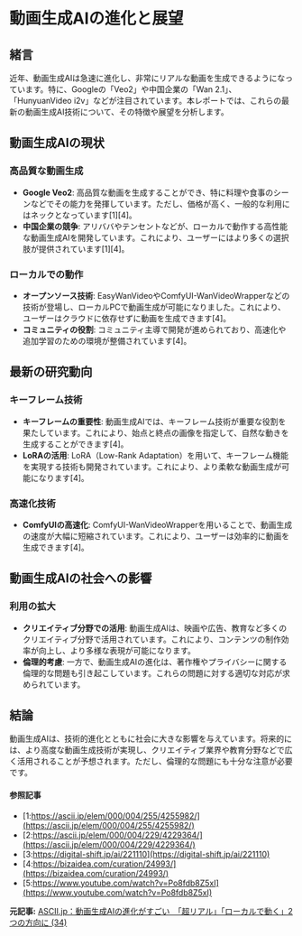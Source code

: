 # 動画生成AIの進化と展望

## 緒言

近年、動画生成AIは急速に進化し、非常にリアルな動画を生成できるようになっています。特に、Googleの「Veo2」や中国企業の「Wan 2.1」、「HunyuanVideo i2v」などが注目されています。本レポートでは、これらの最新の動画生成AI技術について、その特徴や展望を分析します。

## 動画生成AIの現状

### 高品質な動画生成

- **Google Veo2**: 高品質な動画を生成することができ、特に料理や食事のシーンなどでその能力を発揮しています。ただし、価格が高く、一般的な利用にはネックとなっています[1][4]。
- **中国企業の競争**: アリババやテンセントなどが、ローカルで動作する高性能な動画生成AIを開発しています。これにより、ユーザーにはより多くの選択肢が提供されています[1][4]。

### ローカルでの動作

- **オープンソース技術**: EasyWanVideoやComfyUI-WanVideoWrapperなどの技術が登場し、ローカルPCで動画生成が可能になりました。これにより、ユーザーはクラウドに依存せずに動画を生成できます[4]。
- **コミュニティの役割**: コミュニティ主導で開発が進められており、高速化や追加学習のための環境が整備されています[4]。

## 最新の研究動向

### キーフレーム技術

- **キーフレームの重要性**: 動画生成AIでは、キーフレーム技術が重要な役割を果たしています。これにより、始点と終点の画像を指定して、自然な動きを生成することができます[4]。
- **LoRAの活用**: LoRA（Low-Rank Adaptation）を用いて、キーフレーム機能を実現する技術も開発されています。これにより、より柔軟な動画生成が可能になります[4]。

### 高速化技術

- **ComfyUIの高速化**: ComfyUI-WanVideoWrapperを用いることで、動画生成の速度が大幅に短縮されています。これにより、ユーザーは効率的に動画を生成できます[4]。

## 動画生成AIの社会への影響

### 利用の拡大

- **クリエイティブ分野での活用**: 動画生成AIは、映画や広告、教育など多くのクリエイティブ分野で活用されています。これにより、コンテンツの制作効率が向上し、より多様な表現が可能になります。
- **倫理的考慮**: 一方で、動画生成AIの進化は、著作権やプライバシーに関する倫理的な問題も引き起こしています。これらの問題に対する適切な対応が求められています。

## 結論

動画生成AIは、技術的進化とともに社会に大きな影響を与えています。将来的には、より高度な動画生成技術が実現し、クリエイティブ業界や教育分野などで広く活用されることが予想されます。ただし、倫理的な問題にも十分な注意が必要です。

#### 参照記事
- [1:https://ascii.jp/elem/000/004/255/4255982/](https://ascii.jp/elem/000/004/255/4255982/)
- [2:https://ascii.jp/elem/000/004/229/4229364/](https://ascii.jp/elem/000/004/229/4229364/)
- [3:https://digital-shift.jp/ai/221110](https://digital-shift.jp/ai/221110)
- [4:https://bizaidea.com/curation/24993/](https://bizaidea.com/curation/24993/)
- [5:https://www.youtube.com/watch?v=Po8fdb8Z5xI](https://www.youtube.com/watch?v=Po8fdb8Z5xI)


**元記事:** [ASCII.jp：動画生成AIの進化がすごい　「超リアル」「ローカルで動く」2つの方向に (34)](https://ascii.jp/elem/000/004/255/4255982/3/)